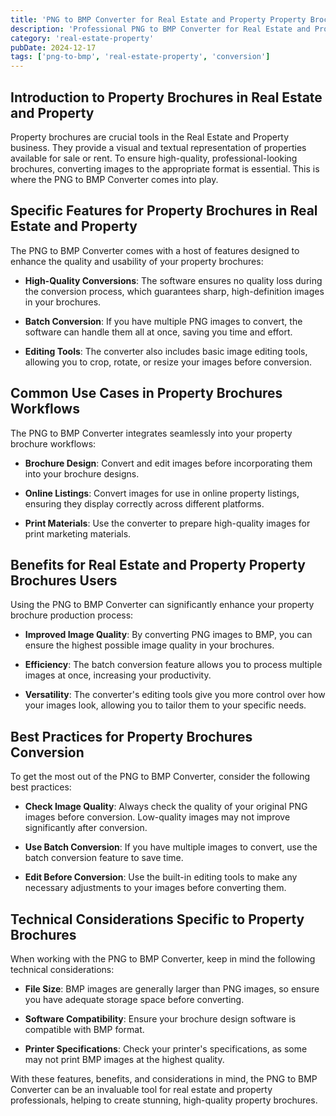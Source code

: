 ```yaml
---
title: 'PNG to BMP Converter for Real Estate and Property Property Brochures'
description: 'Professional PNG to BMP Converter for Real Estate and Property Property Brochures. Optimized for Real Estate and Property property brochures workflows.'
category: 'real-estate-property'
pubDate: 2024-12-17
tags: ['png-to-bmp', 'real-estate-property', 'conversion']
---
```


## Introduction to Property Brochures in Real Estate and Property

Property brochures are crucial tools in the Real Estate and Property business. They provide a visual and textual representation of properties available for sale or rent. To ensure high-quality, professional-looking brochures, converting images to the appropriate format is essential. This is where the PNG to BMP Converter comes into play.

## Specific Features for Property Brochures in Real Estate and Property

The PNG to BMP Converter comes with a host of features designed to enhance the quality and usability of your property brochures:

- **High-Quality Conversions**: The software ensures no quality loss during the conversion process, which guarantees sharp, high-definition images in your brochures.

- **Batch Conversion**: If you have multiple PNG images to convert, the software can handle them all at once, saving you time and effort.

- **Editing Tools**: The converter also includes basic image editing tools, allowing you to crop, rotate, or resize your images before conversion.

## Common Use Cases in Property Brochures Workflows

The PNG to BMP Converter integrates seamlessly into your property brochure workflows:

- **Brochure Design**: Convert and edit images before incorporating them into your brochure designs.

- **Online Listings**: Convert images for use in online property listings, ensuring they display correctly across different platforms.

- **Print Materials**: Use the converter to prepare high-quality images for print marketing materials.

## Benefits for Real Estate and Property Property Brochures Users

Using the PNG to BMP Converter can significantly enhance your property brochure production process:

- **Improved Image Quality**: By converting PNG images to BMP, you can ensure the highest possible image quality in your brochures.

- **Efficiency**: The batch conversion feature allows you to process multiple images at once, increasing your productivity.

- **Versatility**: The converter's editing tools give you more control over how your images look, allowing you to tailor them to your specific needs.

## Best Practices for Property Brochures Conversion

To get the most out of the PNG to BMP Converter, consider the following best practices:

- **Check Image Quality**: Always check the quality of your original PNG images before conversion. Low-quality images may not improve significantly after conversion.

- **Use Batch Conversion**: If you have multiple images to convert, use the batch conversion feature to save time.

- **Edit Before Conversion**: Use the built-in editing tools to make any necessary adjustments to your images before converting them.

## Technical Considerations Specific to Property Brochures

When working with the PNG to BMP Converter, keep in mind the following technical considerations:

- **File Size**: BMP images are generally larger than PNG images, so ensure you have adequate storage space before converting.

- **Software Compatibility**: Ensure your brochure design software is compatible with BMP format.

- **Printer Specifications**: Check your printer's specifications, as some may not print BMP images at the highest quality.

With these features, benefits, and considerations in mind, the PNG to BMP Converter can be an invaluable tool for real estate and property professionals, helping to create stunning, high-quality property brochures.